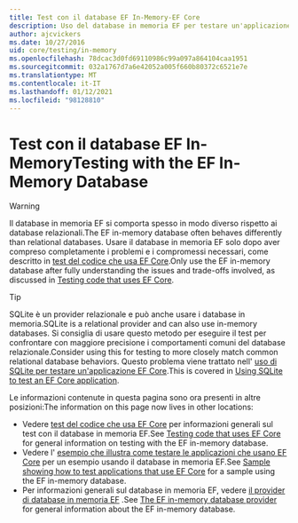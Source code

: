 ```yaml
---
title: Test con il database EF In-Memory-EF Core
description: Uso del database in memoria EF per testare un'applicazione Entity Framework Core
author: ajcvickers
ms.date: 10/27/2016
uid: core/testing/in-memory
ms.openlocfilehash: 78dcac3d0fd69110986c99a097a864104caa1951
ms.sourcegitcommit: 032a1767d7a6e42052a005f660b80372c6521e7e
ms.translationtype: MT
ms.contentlocale: it-IT
ms.lasthandoff: 01/12/2021
ms.locfileid: "98128810"
---
```

# <a name="testing-with-the-ef-in-memory-database"></a><span data-ttu-id="62338-103">Test con il database EF In-Memory</span><span class="sxs-lookup"><span data-stu-id="62338-103">Testing with the EF In-Memory Database</span></span>

> [!WARNING]
> <span data-ttu-id="62338-104">Il database in memoria EF si comporta spesso in modo diverso rispetto ai database relazionali.</span><span class="sxs-lookup"><span data-stu-id="62338-104">The EF in-memory database often behaves differently than relational databases.</span></span>
> <span data-ttu-id="62338-105">Usare il database in memoria EF solo dopo aver compreso completamente i problemi e i compromessi necessari, come descritto in [test del codice che usa EF Core](xref:core/testing/index).</span><span class="sxs-lookup"><span data-stu-id="62338-105">Only use the EF in-memory database after fully understanding the issues and trade-offs involved, as discussed in [Testing code that uses EF Core](xref:core/testing/index).</span></span>

> [!TIP]
> <span data-ttu-id="62338-106">SQLite è un provider relazionale e può anche usare i database in memoria.</span><span class="sxs-lookup"><span data-stu-id="62338-106">SQLite is a relational provider and can also use in-memory databases.</span></span>
> <span data-ttu-id="62338-107">Si consiglia di usare questo metodo per eseguire il test per confrontare con maggiore precisione i comportamenti comuni del database relazionale.</span><span class="sxs-lookup"><span data-stu-id="62338-107">Consider using this for testing to more closely match common relational database behaviors.</span></span>
> <span data-ttu-id="62338-108">Questo problema viene trattato nell' [uso di SQLite per testare un'applicazione EF Core](xref:core/testing/sqlite).</span><span class="sxs-lookup"><span data-stu-id="62338-108">This is covered in [Using SQLite to test an EF Core application](xref:core/testing/sqlite).</span></span>

<span data-ttu-id="62338-109">Le informazioni contenute in questa pagina sono ora presenti in altre posizioni:</span><span class="sxs-lookup"><span data-stu-id="62338-109">The information on this page now lives in other locations:</span></span>

* <span data-ttu-id="62338-110">Vedere [test del codice che usa EF Core](xref:core/testing/index) per informazioni generali sul test con il database in memoria EF.</span><span class="sxs-lookup"><span data-stu-id="62338-110">See [Testing code that uses EF Core](xref:core/testing/index) for general information on testing with the EF in-memory database.</span></span>
* <span data-ttu-id="62338-111">Vedere l' [esempio che illustra come testare le applicazioni che usano EF Core](xref:core/testing/testing-sample) per un esempio usando il database in memoria EF.</span><span class="sxs-lookup"><span data-stu-id="62338-111">See [Sample showing how to test applications that use EF Core](xref:core/testing/testing-sample) for a sample using the EF in-memory database.</span></span>
* <span data-ttu-id="62338-112">Per informazioni generali sul database in memoria EF, vedere [il provider di database in memoria EF](xref:core/providers/in-memory/index) .</span><span class="sxs-lookup"><span data-stu-id="62338-112">See [The EF in-memory database provider](xref:core/providers/in-memory/index) for general information about the EF in-memory database.</span></span>

